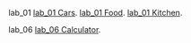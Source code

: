 lab_01
[lab_01 Cars](https://dinozavr1k.github.io/frontend_labs/lab_01/cars/).
[lab_01 Food](https://dinozavr1k.github.io/frontend_labs/lab_01/food/).
[lab_01 Kitchen](https://dinozavr1k.github.io/frontend_labs/lab_01/kitchen/).

lab_06 [lab_06 Calculator](https://dinozavr1k.github.io/frontend_labs/lab_06/calculator/).







